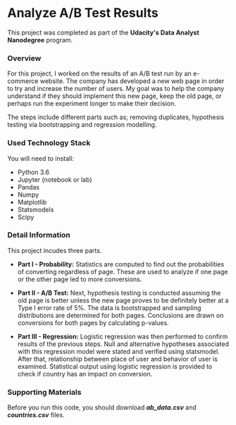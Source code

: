 # Analyze A/B Test Results

This project was completed as part of the **Udacity's Data Analyst Nanodegree** program. 

### Overview

For this project, I worked on the results of an A/B test run by an e-commerce website. The company has developed a new web page in order to try and increase the number of users. My goal was to help the company understand if they should implement this new page, keep the old page, or perhaps run the experiment longer to make their decision.

The steps include different parts such as; removing duplicates, hypothesis testing via bootstrapping and regression modelling.

### Used Technology Stack

You will need to install:

- Python 3.6
- Jupyter (notebook or lab)
- Pandas
- Numpy
- Matplotlib
- Statsmodels
- Scipy

### Detail Information 
This project incudes three parts.

- **Part I - Probability:** Statistics are computed to find out the probabilities of converting regardless of page. These are used to analyze if one page or the other page led to more conversions.

- **Part II - A/B Test:** Next, hypothesis testing is conducted assuming the old page is better unless the new page proves to be definitely better at a Type I error rate of 5%. The data is bootstrapped and sampling distributions are determined for both pages. Conclusions are drawn on conversions for both pages by calculating p-values.

- **Part III - Regression:** Logistic regression was then performed to confirm results of the previous steps. Null and alternative hypotheses associated with this regression model were stated and verified using statsmodel. After that, relationship between place of user and behavior of user is examined. Statistical output using logistic regression is provided to check if country has an impact on conversion.

### Supporting Materials
 Before you run this code, you should download **_ab_data.csv_** and **_countries.csv_**  files.
